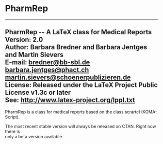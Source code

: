 # PharmRep
-----------------------------------------------------------------------
PharmRep -- A LaTeX class for Medical Reports
Version: 2.0  
Author:  Barbara Bredner and Barbara Jentges and Martin Sievers  
E-mail:  bredner@bb-sbl.de  
         barbara.jentges@phact.ch  
         martin.sievers@schoenerpublizieren.de  
License: Released under the LaTeX Project Public License v1.3c or later  
See:     http://www.latex-project.org/lppl.txt  
------------------------------------------------------------------------

PharmRep is a class for medical reports based on the class scrartcl (KOMA-Script).  

The most recent stable version will always be released on CTAN. Right now there is  
only a beta version available.
